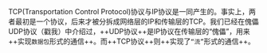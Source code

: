 TCP(Transportation Control Protocol)协议与IP协议是一同产生的。事实上，两者最初是一个协议，后来才被分拆成网络层的IP和传输层的TCP。我们已经在傀儡 UDP协议（戳我）中介绍过，++UDP协议++是IP协议在传输层的“傀儡”，用来++实现`数据包`形式的通信++。而++TCP协议++则++实现了`“流”`形式的通信++。
